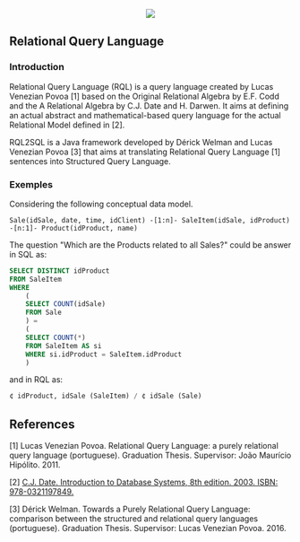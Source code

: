 <p align="center">
<img src="https://raw.githubusercontent.com/lucasvenez/RQL2SQL/images/rql-logo.png"/>
</p>

## Relational Query Language

### Introduction

Relational Query Language (RQL) is a query language created by Lucas Venezian Povoa [1] based on the Original Relational Algebra by E.F. Codd and the A Relational Algebra by C.J. Date and H. Darwen. It aims at defining an actual abstract and mathematical-based query language for the actual Relational Model defined in [2].

RQL2SQL is a Java framework developed by Dérick Welman and Lucas Venezian Povoa [3] that aims at translating Relational Query Language [1] sentences into Structured Query Language.

### Exemples

Considering the following conceptual data model.

```
Sale(idSale, date, time, idClient) -[1:n]- SaleItem(idSale, idProduct) -[n:1]- Product(idProduct, name)
```

The question "Which are the Products related to all Sales?" could be answer in SQL as: 

```SQL
SELECT DISTINCT idProduct
FROM SaleItem
WHERE 
    (
	SELECT COUNT(idSale)
	FROM Sale
    ) = 
    (
	SELECT COUNT(*)
	FROM SaleItem AS si
	WHERE si.idProduct = SaleItem.idProduct
    )
```

and in RQL as:

```SQL
¢ idProduct, idSale (SaleItem) / ¢ idSale (Sale)
```
## References

[1] Lucas Venezian Povoa. Relational Query Language: a purely relational query language (portuguese). Graduation Thesis. Supervisor: João Maurício Hipólito. 2011.

[2] [C.J. Date. Introduction to Database Systems, 8th edition. 2003. ISBN: 978-0321197849.](http://dl.acm.org/citation.cfm?id=861613&CFID=615788245&CFTOKEN=38751876)

[3] Dérick Welman. Towards a Purely Relational Query Language: comparison between the structured and relational query languages (portuguese). Graduation Thesis. Supervisor: Lucas Venezian Povoa. 2016.